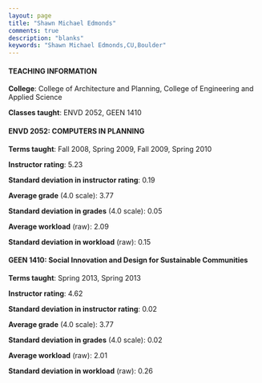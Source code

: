 ```yaml
---
layout: page
title: "Shawn Michael Edmonds" 
comments: true
description: "blanks"
keywords: "Shawn Michael Edmonds,CU,Boulder"
---
```

<head>
<script src="https://ajax.googleapis.com/ajax/libs/jquery/2.1.3/jquery.min.js"></script>
<script src="https://dl.dropboxusercontent.com/s/pc42nxpaw1ea4o9/highcharts.js?dl=0"></script>
<!-- <script src="../assets/js/highcharts.js"></script> -->
<style type="text/css">@font-face {
	font-family: "Bebas Neue";
	src: url(https://www.filehosting.org/file/details/544349/BebasNeue Regular.otf) format("opentype");
	}
	h1.Bebas { 
		font-family: "Bebas Neue", Verdana, Tahoma;
	}
</style>
</head>
	   
#### TEACHING INFORMATION

**College**: College of Architecture and Planning, College of Engineering and Applied Science

**Classes taught**: ENVD 2052, GEEN 1410

#### ENVD 2052: COMPUTERS IN PLANNING

**Terms taught**: Fall 2008, Spring 2009, Fall 2009, Spring 2010

**Instructor rating**: 5.23

**Standard deviation in instructor rating**: 0.19

**Average grade** (4.0 scale): 3.77

**Standard deviation in grades** (4.0 scale): 0.05

**Average workload** (raw): 2.09

**Standard deviation in workload** (raw): 0.15

#### GEEN 1410: Social Innovation and Design for Sustainable Communities

**Terms taught**: Spring 2013, Spring 2013

**Instructor rating**: 4.62

**Standard deviation in instructor rating**: 0.02

**Average grade** (4.0 scale): 3.77

**Standard deviation in grades** (4.0 scale): 0.02

**Average workload** (raw): 2.01

**Standard deviation in workload** (raw): 0.26

